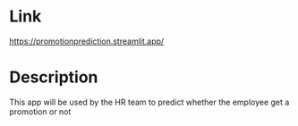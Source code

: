 # Link
https://promotionprediction.streamlit.app/

# Description
This app will be used by the HR team to predict whether the employee get a promotion or not

